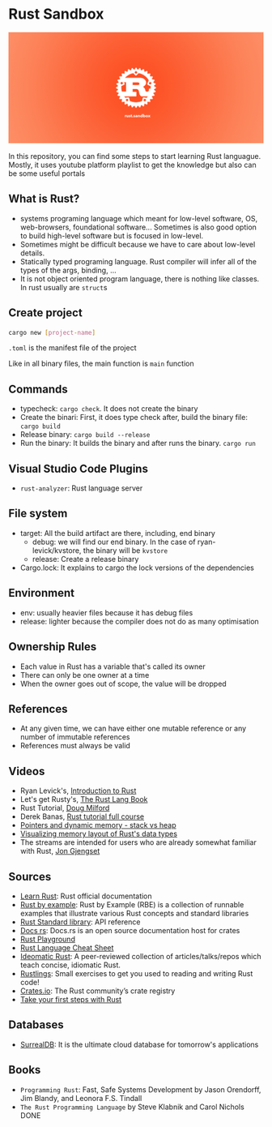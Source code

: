 # Rust Sandbox

<p align="center"><img src="./images/rust-cover.png" alt="Rust cover"></p>

In this repository, you can find some steps to start learning Rust languague. Mostly, it uses youtube platform playlist to get the knowledge but also can be some useful portals

## What is Rust?

- systems programing language which meant for low-level software, OS, web-browsers, foundational software... Sometimes is also good option to build high-level software but is focused in low-level.
- Sometimes might be difficult because we have to care about low-level details.
- Statically typed programing language. Rust compiler will infer all of the types of the args, binding, ...
- It is not object oriented program language, there is nothing like classes. In rust usually are `struct`s

## Create project

```bash
cargo new [project-name]
```

`.toml` is the manifest file of the project

Like in all binary files, the main function is `main` function

## Commands

- typecheck: `cargo check`. It does not create the binary
- Create the binari: First, it does type check after, build the binary file: `cargo build`
- Release binary: `cargo build --release`
- Run the binary: It builds the binary and after runs the binary. `cargo run`

## Visual Studio Code Plugins

- `rust-analyzer`: Rust language server

## File system

- target: All the build artifact are there, including, end binary
  - debug: we will find our end binary. In the case of ryan-levick/kvstore, the binary will be `kvstore`
  - release: Create a release binary
- Cargo.lock: It explains to cargo the lock versions of the dependencies

## Environment

- env: usually heavier files because it has debug files
- release: lighter because the compiler does not do as  many optimisation

## Ownership Rules

- Each value in Rust has a variable that's called its owner
- There can only be one owner at a time
- When the owner goes out of scope, the value will be dropped

## References

- At any given time, we can have either one mutable reference or any number of immutable references
- References must always be valid

## Videos

- Ryan Levick's, [Introduction to Rust](https://www.youtube.com/watch?v=WnWGO-tLtLA)
- Let's get Rusty's, [The Rust Lang Book](https://www.youtube.com/watch?v=OX9HJsJUDxA&list=PLai5B987bZ9CoVR-QEIN9foz4QCJ0H2Y8)
- Rust Tutorial, [Doug Milford](https://www.youtube.com/watch?v=2KTG3OQPPJ4&list=PLLqEtX6ql2EyPAZ1M2_C0GgVd4A-_L4_5&index=3)
- Derek Banas, [Rust tutorial full course](https://www.youtube.com/watch?v=ygL_xcavzQ4)
- [Pointers and dynamic memory - stack vs heap](https://www.youtube.com/watch?v=_8-ht2AKyH4)
- [Visualizing memory layout of Rust's data types](https://www.youtube.com/watch?v=rDoqT-a6UFg)
- The streams are intended for users who are already somewhat familiar with Rust, [Jon Gjengset](https://www.youtube.com/@JonGjengset/videos)

## Sources

- [Learn Rust](https://www.rust-lang.org/learn): Rust official documentation
- [Rust by example](https://doc.rust-lang.org/rust-by-example/index.html): Rust by Example (RBE) is a collection of runnable examples that illustrate various Rust concepts and standard libraries
- [Rust Standard library](https://doc.rust-lang.org/std/index.html): API reference
- [Docs rs](https://docs.rs/): Docs.rs is an open source documentation host for crates
- [Rust Playground](https://play.rust-lang.org/)
- [Rust Language Cheat Sheet](https://cheats.rs/)
- [Ideomatic Rust](https://github.com/grunch/idiomatic-rust): A peer-reviewed collection of articles/talks/repos which teach concise, idiomatic Rust.
- [Rustlings](https://github.com/rust-lang/rustlings): Small exercises to get you used to reading and writing Rust code!
- [Crates.io](https://crates.io/): The Rust community’s crate registry
- [Take your first steps with Rust](https://learn.microsoft.com/en-us/training/paths/rust-first-steps/)

## Databases

- [SurrealDB](https://surrealdb.com/): It is the ultimate cloud database for tomorrow's applications

## Books

- `Programming Rust`: Fast, Safe Systems Development by Jason Orendorff, Jim Blandy, and Leonora F.S. Tindall
- `The Rust Programming Language` by Steve Klabnik and Carol Nichols
DONE